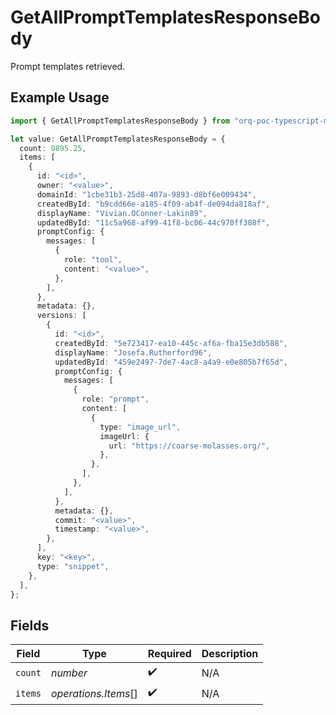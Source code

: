 # GetAllPromptTemplatesResponseBody

Prompt templates retrieved.

## Example Usage

```typescript
import { GetAllPromptTemplatesResponseBody } from "orq-poc-typescript-multi-env-version/models/operations";

let value: GetAllPromptTemplatesResponseBody = {
  count: 9895.25,
  items: [
    {
      id: "<id>",
      owner: "<value>",
      domainId: "1cbe31b3-25d8-407a-9893-d8bf6e009434",
      createdById: "b9cdd66e-a185-4f09-ab4f-de094da818af",
      displayName: "Vivian.OConner-Lakin89",
      updatedById: "11c5a968-af99-41f8-bc06-44c970ff308f",
      promptConfig: {
        messages: [
          {
            role: "tool",
            content: "<value>",
          },
        ],
      },
      metadata: {},
      versions: [
        {
          id: "<id>",
          createdById: "5e723417-ea10-445c-af6a-fba15e3db588",
          displayName: "Josefa.Rutherford96",
          updatedById: "459e2497-7de7-4ac8-a4a9-e0e805b7f65d",
          promptConfig: {
            messages: [
              {
                role: "prompt",
                content: [
                  {
                    type: "image_url",
                    imageUrl: {
                      url: "https://coarse-molasses.org/",
                    },
                  },
                ],
              },
            ],
          },
          metadata: {},
          commit: "<value>",
          timestamp: "<value>",
        },
      ],
      key: "<key>",
      type: "snippet",
    },
  ],
};
```

## Fields

| Field                | Type                 | Required             | Description          |
| -------------------- | -------------------- | -------------------- | -------------------- |
| `count`              | *number*             | :heavy_check_mark:   | N/A                  |
| `items`              | *operations.Items*[] | :heavy_check_mark:   | N/A                  |